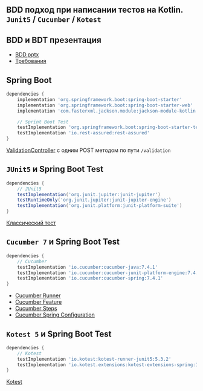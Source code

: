 BDD подход при написании тестов на Kotlin. `Junit5` / `Cucumber` / `Kotest`
---

## BDD и BDT презентация
- [BDD.pptx](pptx/BDD.pptx)
- [Требования](pptx/requirements.md)

## Spring Boot
```groovy
dependencies {
    implementation 'org.springframework.boot:spring-boot-starter'
    implementation 'org.springframework.boot:spring-boot-starter-web'
    implementation 'com.fasterxml.jackson.module:jackson-module-kotlin'

    // Sprint Boot Test
    testImplementation 'org.springframework.boot:spring-boot-starter-test'
    testImplementation 'io.rest-assured:rest-assured'
}
```
[ValidationController](src/main/kotlin/org/brewcode/bdd/ValidationController.kt) с одним POST методом по пути `/validation`

## `JUnit5` и Spring Boot Test
```groovy
dependencies {
    // JUnit5
    testImplementation('org.junit.jupiter:junit-jupiter')
    testRuntimeOnly('org.junit.jupiter:junit-jupiter-engine')
    testImplementation('org.junit.platform:junit-platform-suite')
}
```
[Классический тест](src/test/kotlin/org/brewcode/bdd/unit/ValidationControllerClassicTest.kt)

## `Cucumber 7` и Spring Boot Test
```groovy
dependencies {
    // Cucumber
    testImplementation 'io.cucumber:cucumber-java:7.4.1'
    testImplementation 'io.cucumber:cucumber-junit-platform-engine:7.4.1'
    testImplementation 'io.cucumber:cucumber-spring:7.4.1'
}
```
- [Cucumber Runner](src/test/kotlin/org/brewcode/bdd/cucumber/ValidationControllerBddCucumberTest.kt)
- [Cucumber Feature](src/test/resources/features/validation.feature)
- [Cucumber Steps](src/test/kotlin/org/brewcode/bdd/step/ValidationControllerStep.kt)
- [Cucumber Spring Configuration](src/test/kotlin/org/brewcode/bdd/step/CucumberSpringConfiguration.kt)

## `Kotest 5` и Spring Boot Test
```groovy
dependencies {
    // Kotest
    testImplementation 'io.kotest:kotest-runner-junit5:5.3.2'
    testImplementation 'io.kotest.extensions:kotest-extensions-spring:1.1.1'
}
```
[Kotest](src/test/kotlin/org/brewcode/bdd/kotest/ValidationControllerBddKotestTest.kt)